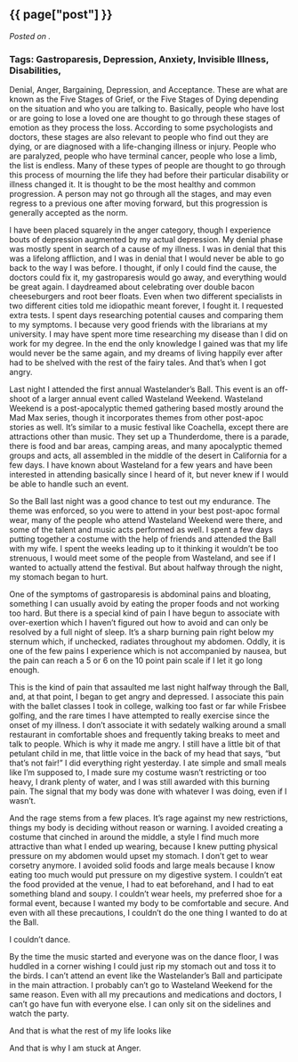 

## {{ page["post"] }}

*Posted on <!--{ page["date"] }-->.*

### Tags: Gastroparesis, Depression, Anxiety, Invisible Illness, Disabilities, 

Denial, Anger, Bargaining, Depression, and Acceptance.  These are what are known as the Five Stages of Grief, or the Five Stages of Dying depending on the situation and who you are talking to.  Basically, people who have lost or are going to lose a loved one are thought to go through these stages of emotion as they process the loss.  According to some psychologists and doctors, these stages are also relevant to people who find out they are dying, or are diagnosed with a life-changing illness or injury.  People who are paralyzed, people who have terminal cancer, people who lose a limb, the list is endless.  Many of these types of people are thought to go through this process of mourning the life they had before their particular disability or illness changed it.  It is thought to be the most healthy and common progression.  A person may not go through all the stages, and may even regress to a previous one after moving forward, but this progression is generally accepted as the norm.

I have been placed squarely in the anger category, though I experience bouts of depression augmented by my actual depression.  My denial phase was mostly spent in search of a cause of my illness.  I was in denial that this was a lifelong affliction, and I was in denial that I would never be able to go back to the way I was before.  I thought, if only I could find the cause, the doctors could fix it, my gastroparesis would go away, and everything would be great again.  I daydreamed about celebrating over double bacon cheeseburgers and root beer floats.  Even when two different specialists in two different cities told me idiopathic meant forever, I fought it.  I requested extra tests.  I spent days researching potential causes and comparing them to my symptoms.  I because very good friends with the librarians at my university.  I may have spent more time researching my disease than I did on work for my degree.  In the end the only knowledge I gained was that my life would never be the same again, and my dreams of living happily ever after had to be shelved with the rest of the fairy tales.  And that’s when I got angry.

Last night I attended the first annual Wastelander’s Ball.  This event is an off-shoot of a larger annual event called Wasteland Weekend.  Wasteland Weekend is a post-apocalyptic themed gathering based mostly around the Mad Max series, though it incorporates themes from other post-apoc stories as well.  It’s similar to a music festival like Coachella, except there are attractions other than music.  They set up a Thunderdome, there is a parade, there is food and bar areas, camping areas, and many apocalyptic themed groups and acts, all assembled in the middle of the desert in California for a few days.  I have known about Wasteland for a few years and have been interested in attending basically since I heard of it, but never knew if I would be able to handle such an event.

So the Ball last night was a good chance to test out my endurance.  The theme was enforced, so you were to attend in your best post-apoc formal wear, many of the people who attend Wasteland Weekend were there, and some of the talent and music acts performed as well.  I spent a few days putting together a costume with the help of friends and attended the Ball with my wife.  I spent the weeks leading up to it thinking it wouldn’t be too strenuous, I would meet some of the people from Wasteland, and see if I wanted to actually attend the festival.  But about halfway through the night, my stomach began to hurt.

One of the symptoms of gastroparesis is abdominal pains and bloating, something I can usually avoid by eating the proper foods and not working too hard.  But there is a special kind of pain I have begun to associate with over-exertion which I haven’t figured out how to avoid and can only be resolved by a full night of sleep.  It’s a sharp burning pain right below my sternum which, if unchecked, radiates throughout my abdomen.  Oddly, it is one of the few pains I experience which is not accompanied by nausea, but the pain can reach a 5 or 6 on the 10 point pain scale if I let it go long enough.

This is the kind of pain that assaulted me last night halfway through the Ball, and, at that point, I began to get angry and depressed.  I associate this pain with the ballet classes I took in college, walking too fast or far while Frisbee golfing, and the rare times I have attempted to really exercise since the onset of my illness.  I don’t associate it with sedately walking around a small restaurant in comfortable shoes and frequently taking breaks to meet and talk to people.  Which is why it made me angry.  I still have a little bit of that petulant child in me, that little voice in the back of my head that says, “but that’s not fair!”  I did everything right yesterday.  I ate simple and small meals like I’m supposed to, I made sure my costume wasn’t restricting or too heavy, I drank plenty of water, and I was still awarded with this burning pain.  The signal that my body was done with whatever I was doing, even if I wasn’t.  

And the rage stems from a few places.  It’s rage against my new restrictions, things my body is deciding without reason or warning.  I avoided creating a costume that cinched in around the middle, a style I find much more attractive than what I ended up wearing, because I knew putting physical pressure on my abdomen would upset my stomach.  I don’t get to wear corsetry anymore.  I avoided solid foods and large meals because I know eating too much would put pressure on my digestive system.  I couldn’t eat the food provided at the venue, I had to eat beforehand, and I had to eat something bland and soupy.  I couldn’t wear heels, my preferred shoe for a formal event, because I wanted my body to be comfortable and secure.  And even with all these precautions, I couldn’t do the one thing I wanted to do at the Ball.

I couldn’t dance.

By the time the music started and everyone was on the dance floor, I was huddled in a corner wishing I could just rip my stomach out and toss it to the birds.  I can’t attend an event like the Wastelander’s Ball and participate in the main attraction.  I probably can’t go to Wasteland Weekend for the same reason.  Even with all my precautions and medications and doctors, I can’t go have fun with everyone else.  I can only sit on the sidelines and watch the party.

And that is what the rest of my life looks like

And that is why I am stuck at Anger.
